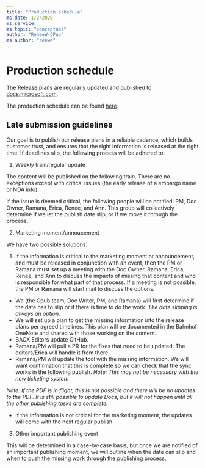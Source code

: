 ```yaml
---
title: "Production schedule"
ms.date: 1/2/2020
ms.service: 
ms.topic: "conceptual"
author: "ReneeW-CPub"
ms.author: "renwe"
---
```


# Production schedule

The Release plans are regularly updated and published to [docs.microsoft.com](https://docs.microsoft.com/business-applications-release-notes/). 

The production schedule can be found [here](https://msit.powerbi.com/groups/fce55d85-50c2-4249-b054-60f8643ad13f/reports/0eb6f27b-2d3a-447d-9a6a-cf77f35bfbcd/ReportSection31aec9950d0006de8110).

## Late submission guidelines

Our goal is to publish our release plans in a reliable cadence, which builds customer trust, and ensures that the right information is released at the right time. If deadlines slip, the following process will be adhered to:

1. Weekly train/regular update
  
The content will be published on the following train. There are no exceptions except with critical issues (the early release of a embargo name or NDA info).

If the issue is deemed critical, the following people will be notified: PM, Doc Owner, Ramana, Erica, Renee, and Ann. This group will collectively determine if we let the publish date slip, or if we move it through the process.
  
2. Marketing moment/annoucement 

We have two possible solutions: 

  1. If the information is critical to the marketing moment or announcement, and must be released in conjunction with an event, then the PM or Ramana must set up a meeting with the Doc Owner, Ramana, Erica, Renee, and Ann to discuss the impacts of missing that content and who is responsible for what part of that process. If a meeting is not possible, the PM or Ramana will start mail to discuss the options. 
- We (the Cpub team, Doc Writer, PM, and Ramana) will first determine if the date has to slip or if there is time to do the work. _The date slipping is always an option._
- We will set up a plan to get the missing information into the release plans per agreed timelines. This plan will be documented in the Bahnhof OneNote and shared with those working on the content.  
- BACX Editors update GitHub. 
- Ramana/PM will pull a PR for the fixes that need to be updated. The editors/Erica will handle it from there. 
- Ramana/PM will update the tool with the missing information. We will want confirmation that this is complete so we can check that the sync works in the following publish. _Note: This may not be necessary with the new ticketing system_ 
			
_Note: If the PDF is in flight, this is not possible and there will be no updates to the PDF. It is still possible to update Docs, but it will not happen until all the other publishing tasks are complete._  
			
- If the information is not critical for the marketing moment, the updates will come with the next regular publish. 

3. Other important publishing event

This will be determined in a case-by-case basis, but once we are notified of an important publishing moment, we will outline when the date can slip and when to push the missing work through the publishing process.
